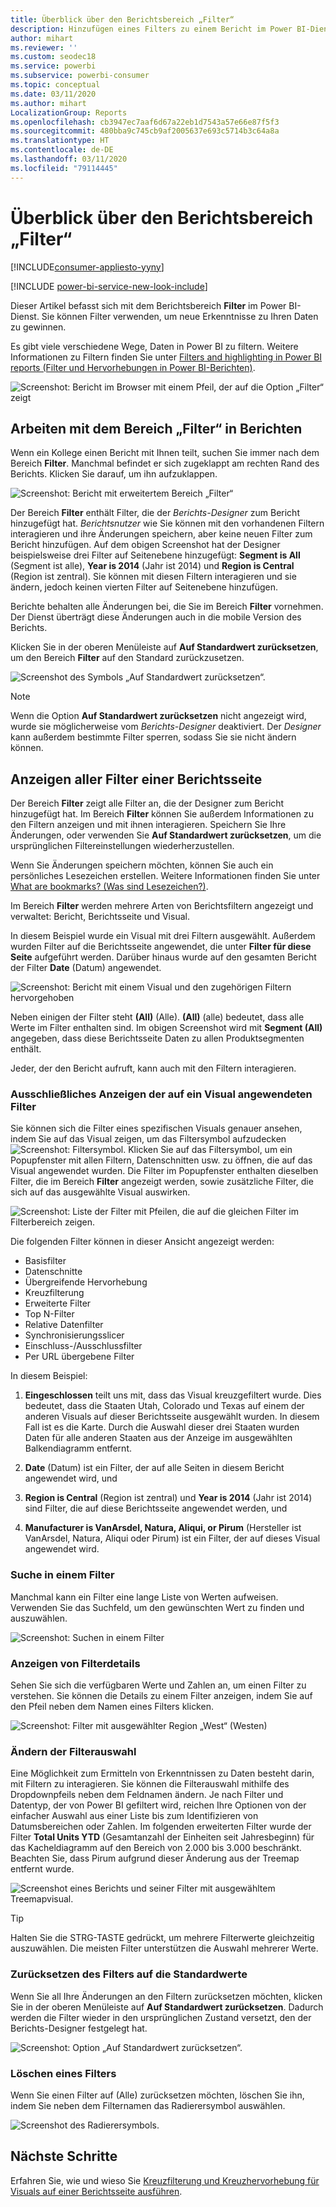 ```yaml
---
title: Überblick über den Berichtsbereich „Filter“
description: Hinzufügen eines Filters zu einem Bericht im Power BI-Dienst für Nutzer
author: mihart
ms.reviewer: ''
ms.custom: seodec18
ms.service: powerbi
ms.subservice: powerbi-consumer
ms.topic: conceptual
ms.date: 03/11/2020
ms.author: mihart
LocalizationGroup: Reports
ms.openlocfilehash: cb3947ec7aaf6d67a22eb1d7543a57e66e87f5f3
ms.sourcegitcommit: 480bba9c745cb9af2005637e693c5714b3c64a8a
ms.translationtype: HT
ms.contentlocale: de-DE
ms.lasthandoff: 03/11/2020
ms.locfileid: "79114445"
---
```

# <a name="take-a-tour-of-the-report-filters-pane"></a>Überblick über den Berichtsbereich „Filter“

[!INCLUDE[consumer-appliesto-yyny](../includes/consumer-appliesto-yyny.md)]

[!INCLUDE [power-bi-service-new-look-include](../includes/power-bi-service-new-look-include.md)]

Dieser Artikel befasst sich mit dem Berichtsbereich **Filter** im Power BI-Dienst. Sie können Filter verwenden, um neue Erkenntnisse zu Ihren Daten zu gewinnen.

Es gibt viele verschiedene Wege, Daten in Power BI zu filtern. Weitere Informationen zu Filtern finden Sie unter [Filters and highlighting in Power BI reports (Filter und Hervorhebungen in Power BI-Berichten)](../power-bi-reports-filters-and-highlighting.md).

![Screenshot: Bericht im Browser mit einem Pfeil, der auf die Option „Filter“ zeigt](media/end-user-report-filter/power-bi-report.png)

## <a name="working-with-the-report-filters-pane"></a>Arbeiten mit dem Bereich „Filter“ in Berichten

Wenn ein Kollege einen Bericht mit Ihnen teilt, suchen Sie immer nach dem Bereich **Filter**. Manchmal befindet er sich zugeklappt am rechten Rand des Berichts. Klicken Sie darauf, um ihn aufzuklappen.

![Screenshot: Bericht mit erweitertem Bereich „Filter“](media/end-user-report-filter/power-bi-expand-filter-pane.png)

Der Bereich **Filter** enthält Filter, die der *Berichts-Designer* zum Bericht hinzugefügt hat. *Berichtsnutzer* wie Sie können mit den vorhandenen Filtern interagieren und ihre Änderungen speichern, aber keine neuen Filter zum Bericht hinzufügen. Auf dem obigen Screenshot hat der Designer beispielsweise drei Filter auf Seitenebene hinzugefügt: **Segment is All** (Segment ist alle), **Year is 2014** (Jahr ist 2014) und **Region is Central** (Region ist zentral). Sie können mit diesen Filtern interagieren und sie ändern, jedoch keinen vierten Filter auf Seitenebene hinzufügen.

Berichte behalten alle Änderungen bei, die Sie im Bereich **Filter** vornehmen. Der Dienst überträgt diese Änderungen auch in die mobile Version des Berichts. 

Klicken Sie in der oberen Menüleiste auf **Auf Standardwert zurücksetzen**, um den Bereich **Filter** auf den Standard zurückzusetzen.

![Screenshot des Symbols „Auf Standardwert zurücksetzen“.](media/end-user-report-filter/power-bi-reset-icon.png) 

> [!NOTE]
> Wenn die Option **Auf Standardwert zurücksetzen** nicht angezeigt wird, wurde sie möglicherweise vom *Berichts-Designer* deaktiviert. Der *Designer* kann außerdem bestimmte Filter sperren, sodass Sie sie nicht ändern können.

## <a name="view-all-the-filters-for-a-report-page"></a>Anzeigen aller Filter einer Berichtsseite

Der Bereich **Filter** zeigt alle Filter an, die der Designer zum Bericht hinzugefügt hat. Im Bereich **Filter** können Sie außerdem Informationen zu den Filtern anzeigen und mit ihnen interagieren. Speichern Sie Ihre Änderungen, oder verwenden Sie **Auf Standardwert zurücksetzen**, um die ursprünglichen Filtereinstellungen wiederherzustellen.

Wenn Sie Änderungen speichern möchten, können Sie auch ein persönliches Lesezeichen erstellen. Weitere Informationen finden Sie unter [What are bookmarks? (Was sind Lesezeichen?)](end-user-bookmarks.md).

Im Bereich **Filter** werden mehrere Arten von Berichtsfiltern angezeigt und verwaltet: Bericht, Berichtsseite und Visual.

In diesem Beispiel wurde ein Visual mit drei Filtern ausgewählt. Außerdem wurden Filter auf die Berichtsseite angewendet, die unter **Filter für diese Seite** aufgeführt werden. Darüber hinaus wurde auf den gesamten Bericht der Filter **Date** (Datum) angewendet.

![Screenshot: Bericht mit einem Visual und den zugehörigen Filtern hervorgehoben](media/end-user-report-filter/power-bi-filters-pane.png)

Neben einigen der Filter steht **(All)** (Alle). **(All)** (alle) bedeutet, dass alle Werte im Filter enthalten sind. Im obigen Screenshot wird mit **Segment (All)** angegeben, dass diese Berichtsseite Daten zu allen Produktsegmenten enthält. 

Jeder, der den Bericht aufruft, kann auch mit den Filtern interagieren.

### <a name="view-only-those-filters-applied-to-a-visual"></a>Ausschließliches Anzeigen der auf ein Visual angewendeten Filter

Sie können sich die Filter eines spezifischen Visuals genauer ansehen, indem Sie auf das Visual zeigen, um das Filtersymbol aufzudecken ![Screenshot: Filtersymbol](media/end-user-report-filter/power-bi-filter-icon.png). Klicken Sie auf das Filtersymbol, um ein Popupfenster mit allen Filtern, Datenschnitten usw. zu öffnen, die auf das Visual angewendet wurden. Die Filter im Popupfenster enthalten dieselben Filter, die im Bereich **Filter** angezeigt werden, sowie zusätzliche Filter, die sich auf das ausgewählte Visual auswirken.

![Screenshot: Liste der Filter mit Pfeilen, die auf die gleichen Filter im Filterbereich zeigen.](media/end-user-report-filter/power-bi-hover-filters.png)

Die folgenden Filter können in dieser Ansicht angezeigt werden:

- Basisfilter
- Datenschnitte
- Übergreifende Hervorhebung
- Kreuzfilterung
- Erweiterte Filter
- Top N-Filter
- Relative Datenfilter
- Synchronisierungsslicer
- Einschluss-/Ausschlussfilter
- Per URL übergebene Filter

In diesem Beispiel:
1. **Eingeschlossen** teilt uns mit, dass das Visual kreuzgefiltert wurde. Dies bedeutet, dass die Staaten Utah, Colorado und Texas auf einem der anderen Visuals auf dieser Berichtsseite ausgewählt wurden. In diesem Fall ist es die Karte. Durch die Auswahl dieser drei Staaten wurden Daten für alle anderen Staaten aus der Anzeige im ausgewählten Balkendiagramm entfernt.  

1. **Date** (Datum) ist ein Filter, der auf alle Seiten in diesem Bericht angewendet wird, und

1. **Region is Central** (Region ist zentral) und **Year is 2014** (Jahr ist 2014) sind Filter, die auf diese Berichtsseite angewendet werden, und

4. **Manufacturer is VanArsdel, Natura, Aliqui, or Pirum** (Hersteller ist VanArsdel, Natura, Aliqui oder Pirum) ist ein Filter, der auf dieses Visual angewendet wird.


### <a name="search-in-a-filter"></a>Suche in einem Filter

Manchmal kann ein Filter eine lange Liste von Werten aufweisen. Verwenden Sie das Suchfeld, um den gewünschten Wert zu finden und auszuwählen.

![Screenshot: Suchen in einem Filter](media/end-user-report-filter/power-bi-search.png)

### <a name="display-filter-details"></a>Anzeigen von Filterdetails

Sehen Sie sich die verfügbaren Werte und Zahlen an, um einen Filter zu verstehen.  Sie können die Details zu einem Filter anzeigen, indem Sie auf den Pfeil neben dem Namen eines Filters klicken.
  
![Screenshot: Filter mit ausgewählter Region „West“ (Westen)](media/end-user-report-filter/power-bi-filter-expand.png)

### <a name="change-filter-selections"></a>Ändern der Filterauswahl

Eine Möglichkeit zum Ermitteln von Erkenntnissen zu Daten besteht darin, mit Filtern zu interagieren. Sie können die Filterauswahl mithilfe des Dropdownpfeils neben dem Feldnamen ändern.  Je nach Filter und Datentyp, der von Power BI gefiltert wird, reichen Ihre Optionen von der einfacher Auswahl aus einer Liste bis zum Identifizieren von Datumsbereichen oder Zahlen. Im folgenden erweiterten Filter wurde der Filter **Total Units YTD** (Gesamtanzahl der Einheiten seit Jahresbeginn) für das Kacheldiagramm auf den Bereich von 2.000 bis 3.000 beschränkt. Beachten Sie, dass Pirum aufgrund dieser Änderung aus der Treemap entfernt wurde.
  
![Screenshot eines Berichts und seiner Filter mit ausgewähltem Treemapvisual.](media/end-user-report-filter/power-bi-treemap-filters.png)

> [!TIP]
> Halten Sie die STRG-TASTE gedrückt, um mehrere Filterwerte gleichzeitig auszuwählen. Die meisten Filter unterstützen die Auswahl mehrerer Werte.

### <a name="reset-filter-to-default"></a>Zurücksetzen des Filters auf die Standardwerte

Wenn Sie all Ihre Änderungen an den Filtern zurücksetzen möchten, klicken Sie in der oberen Menüleiste auf **Auf Standardwert zurücksetzen**.  Dadurch werden die Filter wieder in den ursprünglichen Zustand versetzt, den der Berichts-Designer festgelegt hat.

![Screenshot: Option „Auf Standardwert zurücksetzen“.](media/end-user-report-filter/power-bi-reset-icon.png)

### <a name="clear-a-filter"></a>Löschen eines Filters

Wenn Sie einen Filter auf (Alle) zurücksetzen möchten, löschen Sie ihn, indem Sie neben dem Filternamen das Radierersymbol auswählen.

![Screenshot des Radierersymbols.](media/end-user-report-filter/power-bi-eraser.png)
  
<!--  too much detail for consumers

## Types of filters: text field filters
### List mode
Ticking a checkbox either selects or deselects the value. The **All** checkbox can be used to toggle the state of all checkboxes on or off. The checkboxes represent all the available values for that field.  As you adjust the filter, the restatement updates to reflect your choices. 

![list mode filter](media/end-user-report-filter/power-bi-restatement-new.png)

Note how the restatement now says "is Mar, Apr or May".

### Advanced mode
Select **Advanced Filtering** to switch to advanced mode. Use the dropdown controls and text boxes to identify which fields to include. By choosing between **And** and **Or**, you can build complex filter expressions. Select the **Apply Filter** button when you've set the values you want.  

![advanced mode](media/end-user-report-filter/power-bi-advanced.png)

## Types of filters: numeric field filters
### List mode
If the values are finite, selecting the field name displays a list.  See **Text field filters** &gt; **List mode** above for help using checkboxes.   

### Advanced mode
If the values are infinite or represent a range, selecting the field name opens the advanced filter mode. Use the dropdown and text boxes to specify a range of values that you want to see. 

![advanced filter](media/end-user-report-filter/power-bi-dropdown-and-text.png)

By choosing between **And** and **Or**, you can build complex filter expressions. Select the **Apply Filter** button when you've set the values you want.

## Types of filters: date and time
### List mode
If the values are finite, selecting the field name displays a list.  See **Text field filters** &gt; **List mode** above for help using checkboxes.   

### Advanced mode
If the field values represent date or time, you can specify a start/end time when using Date/Time filters.  

![datetime filter](media/end-user-report-filter/pbi_date-time-filters.png)

-->

## <a name="next-steps"></a>Nächste Schritte

Erfahren Sie, wie und wieso Sie [Kreuzfilterung und Kreuzhervorhebung für Visuals auf einer Berichtsseite ausführen](end-user-interactions.md).
